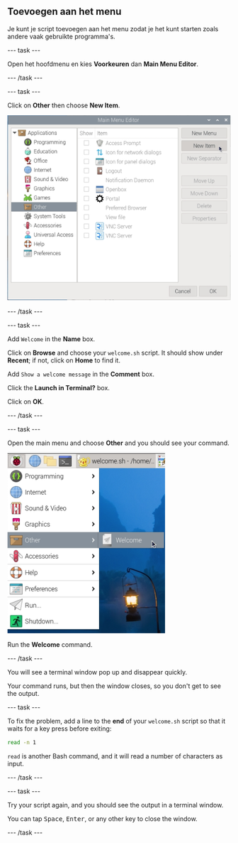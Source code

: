 ## Toevoegen aan het menu

Je kunt je script toevoegen aan het menu zodat je het kunt starten zoals andere vaak gebruikte programma's.

\--- task ---

Open het hoofdmenu en kies **Voorkeuren** dan **Main Menu Editor**.

\--- /task ---

\--- task ---

Click on **Other** then choose **New Item**.

![Main Menu Editor](images/command-menu-editor.png)

\--- /task ---

\--- task ---

Add `Welcome` in the **Name** box.

Click on **Browse** and choose your `welcome.sh` script. It should show under **Recent**; if not, click on **Home** to find it.

Add `Show a welcome message` in the **Comment** box.

Click the **Launch in Terminal?** box.

Click on **OK**.

\--- /task ---

\--- task ---

Open the main menu and choose **Other** and you should see your command.

![Main Menu Editor](images/command-welcome-menu.png)

Run the **Welcome** command.

\--- /task ---

You will see a terminal window pop up and disappear quickly.

Your command runs, but then the window closes, so you don't get to see the output.

\--- task ---

To fix the problem, add a line to the **end** of your `welcome.sh` script so that it waits for a key press before exiting:

```bash
read -n 1
```

`read` is another Bash command, and it will read a number of characters as input.

\--- /task ---

\--- task ---

Try your script again, and you should see the output in a terminal window.

You can tap <kbd>Space</kbd>, <kbd>Enter</kbd>, or any other key to close the window.

\--- /task ---
